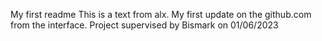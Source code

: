 My first readme
This is a text from alx. My first update on the github.com from the interface. Project supervised by Bismark on 01/06/2023
